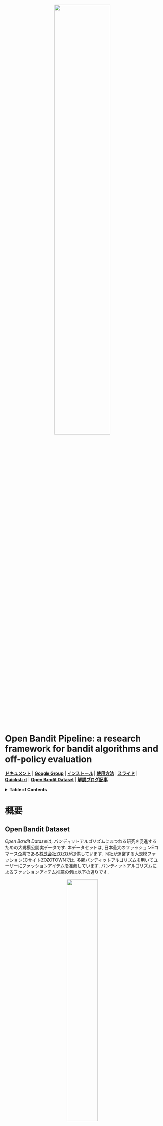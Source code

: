 <p align="center">
  <img width="60%" src="./images/logo.png" />
</p>

# Open Bandit Pipeline: a research framework for bandit algorithms and off-policy evaluation

**[ドキュメント](https://zr-obp.readthedocs.io/en/latest/)** | **[Google Group](https://groups.google.com/g/open-bandit-project)** | **[インストール](#インストール)** | **[使用方法](#使用方法)** | **[スライド](https://github.com/st-tech/zr-obp/tree/master/slides/slides_JN.pdf)**  | **[Quickstart](https://github.com/st-tech/zr-obp/blob/master/examples/quickstart)** | **[Open Bandit Dataset](https://github.com/st-tech/zr-obp/blob/master/obd/README_JN.md)** | **[解説ブログ記事](https://techblog.zozo.com/entry/openbanditproject)**

<details>
<summary><strong>Table of Contents</strong></summary>

- [Open Bandit Pipeline: a research framework for bandit algorithms and off-policy evaluation](#open-bandit-pipeline-a-research-framework-for-bandit-algorithms-and-off-policy-evaluation)
- [概要](#概要)
  - [Open Bandit Dataset](#open-bandit-dataset)
  - [Open Bandit Pipeline](#open-bandit-pipeline)
    - [実装されているバンディットアルゴリズムとオフ方策推定量](#実装されているバンディットアルゴリズムとオフ方策推定量)
  - [トピックとタスク](#トピックとタスク)
- [インストール](#インストール)
  - [依存パッケージ](#依存パッケージ)
- [使用方法](#使用方法)
  - [(1) データの読み込みと前処理](#1-データの読み込みと前処理)
  - [(2) オフ方策学習](#2-オフ方策学習)
  - [(3) オフ方策評価 （Off-Policy Evaluation）](#3-オフ方策評価-off-policy-evaluation)
- [引用](#引用)
- [Google Group](#google-group)
- [Contact](#contact)
- [ライセンス](#ライセンス)
- [プロジェクトチーム](#プロジェクトチーム)
- [参考](#参考)
  - [論文](#論文)
  - [実装](#実装)

</details>

# 概要

## Open Bandit Dataset

*Open Bandit Dataset*は, バンディットアルゴリズムにまつわる研究を促進するための大規模公開実データです.
本データセットは, 日本最大のファッションEコマース企業である[株式会社ZOZO](https://corp.zozo.com/about/profile/)が提供しています.
同社が運営する大規模ファッションECサイト[ZOZOTOWN](https://zozo.jp/)では, 多腕バンディットアルゴリズムを用いてユーザーにファッションアイテムを推薦しています.
バンディットアルゴリズムによるファッションアイテム推薦の例は以下の通りです.

<p align="center">
  <img width="45%" src="./images/recommended_fashion_items.png" />
  <figcaption>
    <p align="center">
      図1. ZOZOTOWNにおけるファッションアイテムの推薦の例
    </p>
  </figcaption>
</p>

2019年11月下旬の7日間にわたる実験を行い, 全アイテム(all)・男性用アイテム(men)・女性用アイテム(women)に対応する3つの「キャンペーン」でデータを収集しました.
それぞれのキャンペーンでは, 各ユーザーのインプレッションに対してランダム方策(Random)またはトンプソン抽出方策(Bernoulli Thompson Sampling)のいずれかを確率的にランダムに選択して適用しています.
図2はOpen Bandit Datasetの記述統計を示しています.

<p align="center">
  <img width="70%" src="./images/statistics_of_obd.png" />
  <figcaption>
    <p align="center">
      図2. Open Bandit Datasetのキャンペーンとデータ収集方策ごとの記述統計
    </p>
  </figcaption>
</p>

[実装例](https://github.com/st-tech/zr-obp/tree/master/examples)を実行するための少量データは, [./obd/](https://github.com/st-tech/zr-obp/tree/master/obd)にあります.
Open Bandit Datasetのフルサイズ版は[https://research.zozo.com/data.html](https://research.zozo.com/data.html)にあります.
研究用途にはフルサイズ版をダウンロードしてください.

## Open Bandit Pipeline

*Open Bandit Pipeline*は, データセットの前処理・オフ方策学習・オフ方策推定量の評価を簡単に行うためのパイプライン実装です.
このパイプラインにより, 研究者はオフ方策推定量 (off-policy estimator) の部分の実装に集中して現実的で再現性のある方法で他の手法との性能比較を行うことができるようになります.

<p align="center">
  <img width="90%" src="./images/overview.png" />
  <figcaption>
    <p align="center">
      図3. Open Bandit Pipelineの構成
    </p>
  </figcaption>
</p>

Open Bandit Pipeline は, 以下の主要モジュールで構成されています.

- **datasetモジュール**。このモジュールは, Open Bandit Dataset用のデータ読み込みクラスとデータの前処理するための柔軟なインターフェースを提供します. また人工データを生成するクラスも実装しています.
- **policyモジュール**: このモジュールは, バンディットアルゴリズムのためのインターフェイスを提供します. 加えて, いくつかの標準なバンディットアルゴリズムを実装しています.
- **simulatorモジュール**: このモジュールは, オフラインのバンディットシミュレーションを行うための関数を提供します.
- **opeモジュール**:　このモジュールは, いくつかの標準的なオフ方策推定量を実装しています. また新たにオフ方策推定量を実装するためのインターフェースを提供します.


### 実装されているバンディットアルゴリズムとオフ方策推定量

- バンディットアルゴリズム (**policy module**に実装)
  - Online
    - Context-free
      - Random
      - Epsilon Greedy
      - Bernoulli Thompson Sampling
    - Linear (contextual)
      - Linear Epsilon Greedy
      - [Linear Thompson Sampling](http://proceedings.mlr.press/v28/agrawal13)
      - [Linear Upper Confidence Bound](https://dl.acm.org/doi/pdf/10.1145/1772690.1772758)
    - Logistic (contextual)
      - Logistic Epsilon Greedy
      - [Logistic Thompson Sampling](https://papers.nips.cc/paper/4321-an-empirical-evaluation-of-thompson-sampling)
      - [Logistic Upper Confidence Bound](https://dl.acm.org/doi/10.1145/2396761.2396767)
  - Offline (Off-Policy Learning)
    - [Inverse Probability Weighting (IPW) Learner](https://arxiv.org/abs/1503.02834)

- オフ方策推定量 (**ope module**に実装)
  - [Replay Method (RM)](https://arxiv.org/abs/1003.5956)
  - [Direct Method (DM)](https://arxiv.org/abs/0812.4044)
  - [Inverse Probability Weighting (IPW)](https://scholarworks.umass.edu/cgi/viewcontent.cgi?article=1079&context=cs_faculty_pubs)
  - [Self-Normalized Inverse Probability Weighting (SNIPW)](https://papers.nips.cc/paper/5748-the-self-normalized-estimator-for-counterfactual-learning)
  - [Doubly Robust (DR)](https://arxiv.org/abs/1503.02834)
  - [Switch Estimators](https://arxiv.org/abs/1612.01205)
  - [More Robust Doubly Robust (MRDR)](https://arxiv.org/abs/1802.03493)
  - [Doubly Robust with Optimistic Shrinkage (DRos)](https://arxiv.org/abs/1907.09623)
  - [Double Machine Learning (DML)](https://arxiv.org/abs/2002.08536)

私たちのパイプラインは, 上記のアルゴリズムや推定量に加えて柔軟なインターフェースも提供しています.
したがって研究者は, 独自のバンディットアルゴリズムやオフ方策推定量を容易に実装し, 我々のデータとパイプラインを用いてそれらの性能を評価することができます.
さらにパイプラインは, ログに記録されたバンディットフィードバックデータセットのためのインタフェースを含んでいます.
したがって, エンジニアやデータサイエンティストなどの実践者は, 独自のデータセットをパイプラインと組み合わせることで, 自社の設定・環境でバンディットアルゴリズムの性能を簡単に評価することができます.

## トピックとタスク

Open Bandit Dataset・Pipelineでは, 以下の研究テーマに関する実験評価を行うことができます.

- **バンディットアルゴリズムの評価 (Evaluation of Bandit Algorithms)**：我々の公開データには, ランダム方策によって収集された大規模なログデータが含まれています. このため, 大規模な実世界環境で新しいオンラインバンディットアルゴリズムの性能を評価することが可能です.

- **オフ方策評価の評価 (Evaluation of Off-Policy Evaluation)**：我々の公開データは, 複数の方策を実システム上で走らせることによって生成されたログデータで構成されています. またそれらの方策の真の性能が含まれています. そのため, オフ方策推定量の推定精度の評価を行うことができます.


# インストール

以下の通り, `pip`を用いてOpen Bandit Pipelineをダウンロードすることが可能です.

```
pip install obp
```

また, 本リポジトリを直接cloneしてセットアップすることもできます.
```bash
git clone https://github.com/st-tech/zr-obp
cd zr-obp
python setup.py install
```


## 依存パッケージ
- **python>=3.7.0**
- matplotlib>=3.2.2
- numpy>=1.18.1
- pandas>=0.25.1
- pyyaml>=5.1
- seaborn>=0.10.1
- scikit-learn>=0.23.1
- scipy>=1.4.1
- tqdm>=4.41.1


# 使用方法

ここでは, Open Bandit Pipelineの使用法を説明します.
具体例として, Inverse Probability Weightingとランダム方策によって生成されたログデータを用いて, トンプソン抽出方策の性能をオフラインで評価する例を使います.
以下に示すように, 約10行のコードでオフ方策評価を行うことができます.

```python
# Inverse Probability Weightingとランダム方策によって生成されたログデータを用いて, BernoulliTSの性能をオフラインで評価する
from obp.dataset import OpenBanditDataset
from obp.policy import BernoulliTS
from obp.ope import OffPolicyEvaluation, InverseProbabilityWeighting as IPW

# (1) データの読み込みと前処理
dataset = OpenBanditDataset(behavior_policy='random', campaign='all')
bandit_feedback = dataset.obtain_batch_bandit_feedback()

# (2) オフ方策学習
evaluation_policy = BernoulliTS(
    n_actions=dataset.n_actions,
    len_list=dataset.len_list,
    is_zozotown_prior=True,
    campaign="all",
    random_state=12345
)
action_dist = evaluation_policy.compute_batch_action_dist(
    n_sim=100000, n_rounds=bandit_feedback["n_rounds"]
)

# (3) オフ方策評価
ope = OffPolicyEvaluation(bandit_feedback=bandit_feedback, ope_estimators=[IPW()])
estimated_policy_value = ope.estimate_policy_values(action_dist=action_dist)

# ランダム方策に対するトンプソン抽出方策の性能の改善率（相対クリック率）
relative_policy_value_of_bernoulli_ts = estimated_policy_value['ipw'] / bandit_feedback['reward'].mean()
print(relative_policy_value_of_bernoulli_ts)
1.198126...
```

Open Bandit Pipelineの詳細な実装例は[quickstart](https://github.com/st-tech/zr-obp/blob/master/examples/quickstart/)にあり, 実際に動かして試してみることが可能です.
以下, 重要な要素について詳細に説明します.

## (1) データの読み込みと前処理

Open Bandit Dataset用のデータ読み込みインターフェースを用意しています.
これにより, Open Bandit Datasetの読み込みや前処理を簡潔に行うことができます.

```python
# 「全アイテムキャンペーン」においてランダム方策が集めたログデータを読み込む.
# OpenBanditDatasetクラスにはデータを収集した方策とキャンペーンを指定する.
dataset = OpenBanditDataset(behavior_policy='random', campaign='all')
# オフ方策学習/評価に用いるログデータを得る.
bandit_feedback = dataset.obtain_batch_bandit_feedback()

print(bandit_feedback.keys())
# dict_keys(['n_rounds', 'n_actions', 'action', 'position', 'reward', 'pscore', 'context', 'action_context'])
```

`obp.dataset.OpenBanditDataset` クラスの `pre_process` メソッドに, 独自の特徴量エンジニアリングを実装することもできます.
[`custom_dataset.py`](https://github.com/st-tech/zr-obp/blob/master/benchmark/cf_policy_search/custom_dataset.py)には, 新しい特徴量エンジニアリングを実装する例を示しています.
また, `obp.dataset.BaseBanditDataset`クラスのインターフェースに従って新たなクラスを実装することで, 将来公開されるであろうOpen Bandit Dataset以外のバンディットデータセットや自社に特有のバンディットデータを扱うこともできます.

## (2) オフ方策学習

前処理の後は, 次のようにして**オフ方策学習**を実行します.

```python
# オフ方策学習.
# 評価対象の反実仮想アルゴリズム. ここでは, トンプソン抽出方策の性能をオフライン評価する.
# 研究者が独自に実装したバンディット方策を用いることもできる.
evaluation_policy = BernoulliTS(
    n_actions=dataset.n_actions,
    len_list=dataset.len_list,
    is_zozotown_prior=True, # ZOZOTOWN上での挙動を再現
    campaign="all",
    random_state=12345
)
# シミュレーションを用いて、トンプソン抽出方策による行動選択確率を算出.
action_dist = evaluation_policy.compute_batch_action_dist(
    n_sim=100000, n_rounds=bandit_feedback["n_rounds"]
)
```

`BernoulliTS`の`compute_batch_action_dist`メソッドは、与えられたベータ分布のパラメータに基づいた行動選択確率(`action_dist`)をシミュレーションによって算出します。
またユーザーは[`./obp/policy/base.py`](https://github.com/st-tech/zr-obp/blob/master/obp/policy/base.py)に実装されているインターフェースに従うことで独自のバンディットアルゴリズムを実装し, その性能を評価することができます.


## (3) オフ方策評価 （Off-Policy Evaluation）

最後のステップは, オフラインでのバンディットシミュレーションによって生成されたログデータを用いてバンディットアルゴリズムの性能を推定する**オフ方策評価**です.
我々のパイプラインでは, 以下のような手順でオフ方策評価を行うことができます.

```python
# オフ方策学習の結果に基づき, IPW推定量を用いてトンプソン抽出方策の性能をオフライン評価する.
# OffPolicyEvaluationクラスには, シミュレーションに用いたデータセットと用いる推定量を渡す（複数設定可）.
ope = OffPolicyEvaluation(bandit_feedback=bandit_feedback, ope_estimators=[IPW()])
estimated_policy_value = ope.estimate_policy_values(action_dist=action_dist)
print(estimated_policy_value)
{'ipw': 0.004553...}　# オフ方策推定量ごとの推定値を含んだ辞書.

# トンプソン抽出方策の性能の推定値とランダム方策の真の性能を比較する.
relative_policy_value_of_bernoulli_ts = estimated_policy_value['ipw'] / bandit_feedback['reward'].mean()
# オフ方策評価によって, トンプソン抽出方策の性能はランダム方策の性能を19.81%上回ると推定された.
print(relative_policy_value_of_bernoulli_ts)
1.198126...
```
ユーザーは独自のオフ方策推定量を `obp.ope.BaseOffPolicyEstimator` クラスのインターフェースに従って実装することができます.
これにより新たなオフ方策推定量の推定精度をすぐに検証することが可能です.
また, `obp.ope.OffPolicyEvaluation`の`ope_estimators`引数に複数のオフ方策推定量を設定することによって, 複数の推定量による推定値を同時に得ることも可能です. `bandit_feedback['reward'].mean()` は観測された報酬の経験平均値（オン方策推定）であり, ランダム方策の真の性能を表します.


# 引用
本リポジトリを活用して論文を執筆された場合, 以下の論文を引用していただくようお願いいたします.

Yuta Saito, Shunsuke Aihara, Megumi Matsutani, Yusuke Narita.<br>
**Open Bandit Dataset and Pipeline: Towards Realistic and Reproducible Off-Policy Evaluation**<br>
[https://arxiv.org/abs/2008.07146](https://arxiv.org/abs/2008.07146)

Bibtex:
```
@article{saito2020open,
  title={Open Bandit Dataset and Pipeline: Towards Realistic and Reproducible Off-Policy Evaluation},
  author={Saito, Yuta and Shunsuke, Aihara and Megumi, Matsutani and Yusuke, Narita},
  journal={arXiv preprint arXiv:2008.07146},
  year={2020}
}
```

# Google Group
本プロジェクトの最新アップデート情報は、次のGoogle Groupにて随時お知らせしています: https://groups.google.com/g/open-bandit-project

# Contact
論文・公開データセット・ソフトウェアに関するご質問は、次のメールアドレスにお願いいたします: saito@hanjuku-kaso.com


# ライセンス
このプロジェクトはApache 2.0ライセンスを採用しています.
詳細は, [LICENSE](https://github.com/st-tech/zr-obp/blob/master/LICENSE)を参照してください.


# プロジェクトチーム

- [齋藤優太](https://usaito.github.io/) (**Main Contributor**; 半熟仮想株式会社 / 東京工業大学)
- [粟飯原俊介](https://www.linkedin.com/in/shunsukeaihara/) (ZOZO Technologies, Inc.)
- 松谷恵 (ZOZO Technologies, Inc.)
- [成田悠輔](https://www.yusuke-narita.com/) (半熟仮想株式会社 / イェール大学)


# 参考

## 論文
1. Alina Beygelzimer and John Langford. [The offset tree for learning with partial labels](https://arxiv.org/abs/0812.4044). In
*Proceedings of the 15th ACM SIGKDD international conference on Knowledge discovery and data mining*, pages 129–138, 2009.

2. Olivier Chapelle and Lihong Li. [An empirical evaluation of thompson sampling](https://papers.nips.cc/paper/4321-an-empirical-evaluation-of-thompson-sampling). In *Advances in neural information processing systems*, pages 2249–2257, 2011.

3. Lihong Li, Wei Chu, John Langford, and Xuanhui Wang. [Unbiased Offline Evaluation of Contextual-bandit-based News Article Recommendation Algorithms](https://arxiv.org/abs/1003.5956). In *Proceedings of the Fourth ACM International Conference on Web Search and Data Mining*, pages 297–306, 2011.

4. Alex Strehl, John Langford, Lihong Li, and Sham M Kakade. [Learning from Logged Implicit Exploration Data](https://arxiv.org/abs/1003.0120). In *Advances in Neural Information Processing Systems*, pages 2217–2225, 2010.

5.  Doina Precup, Richard S. Sutton, and Satinder Singh. [Eligibility Traces for Off-Policy Policy Evaluation](https://scholarworks.umass.edu/cgi/viewcontent.cgi?article=1079&context=cs_faculty_pubs). In *Proceedings of the 17th International Conference on Machine Learning*, 759–766. 2000.

6.  Miroslav Dudík, Dumitru Erhan, John Langford, and Lihong Li. [Doubly Robust Policy Evaluation and Optimization](https://arxiv.org/abs/1503.02834). *Statistical Science*, 29:485–511, 2014.

7. Adith Swaminathan and Thorsten Joachims. [The Self-normalized Estimator for Counterfactual Learning](https://papers.nips.cc/paper/5748-the-self-normalized-estimator-for-counterfactual-learning). In *Advances in Neural Information Processing Systems*, pages 3231–3239, 2015.

8. Dhruv Kumar Mahajan, Rajeev Rastogi, Charu Tiwari, and Adway Mitra. [LogUCB: An Explore-Exploit Algorithm for Comments Recommendation](https://dl.acm.org/doi/10.1145/2396761.2396767). In *Proceedings of the 21st ACM international conference on Information and knowledge management*, 6–15. 2012.

9.  Lihong Li, Wei Chu, John Langford, Taesup Moon, and Xuanhui Wang. [An Unbiased Offline Evaluation of Contextual Bandit Algorithms with Generalized Linear Models](http://proceedings.mlr.press/v26/li12a.html). In *Journal of Machine Learning Research: Workshop and Conference Proceedings*, volume 26, 19–36. 2012.

10. Yu-Xiang Wang, Alekh Agarwal, and Miroslav Dudik. [Optimal and Adaptive Off-policy Evaluation in Contextual Bandits](https://arxiv.org/abs/1612.01205). In *Proceedings of the 34th International Conference on Machine Learning*, 3589–3597. 2017.

11. Mehrdad Farajtabar, Yinlam Chow, and Mohammad Ghavamzadeh. [More Robust Doubly Robust Off-policy Evaluation](https://arxiv.org/abs/1802.03493). In *Proceedings of the 35th International Conference on Machine Learning*, 1447–1456. 2018.

12. Nathan Kallus and Masatoshi Uehara. [Intrinsically Efficient, Stable, and Bounded Off-Policy Evaluation for Reinforcement Learning](https://arxiv.org/abs/1906.03735). In *Advances in Neural Information Processing Systems*. 2019.

13. Yi Su, Maria Dimakopoulou, Akshay Krishnamurthy, and Miroslav Dudík. [Doubly Robust Off-policy Evaluation with Shrinkage](https://arxiv.org/abs/1907.09623). In *Proceedings of the 37th International Conference on Machine Learning*, 2020.

14.  Yusuke Narita, Shota Yasui, and Kohei Yata. [Off-policy Bandit and Reinforcement Learning](https://arxiv.org/abs/2002.08536). *arXiv preprint arXiv:2002.08536*, 2020.

15. Weihua Hu, Matthias Fey, Marinka Zitnik, Yuxiao Dong, Hongyu Ren, Bowen Liu, Michele Catasta, and Jure Leskovec. [Open Graph Benchmark: Datasets for Machine Learning on Graphs](https://arxiv.org/abs/2005.00687). *arXiv preprint arXiv:2005.00687*, 2020.

## 実装
本プロジェクトは **Open Graph Benchmark** ([[github](https://github.com/snap-stanford/ogb)] [[project page](https://ogb.stanford.edu)] [[paper](https://arxiv.org/abs/2005.00687)]) を参考にしています.
